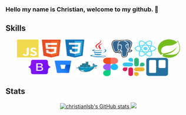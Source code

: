 ### Hello my name is Christian, welcome to my github. 👋

## Skills
  <div align="center">
    <img align="center" alt="Igor-JS" height="50" width="60" src="https://raw.githubusercontent.com/devicons/devicon/master/icons/javascript/javascript-plain.svg">
    <img align="center" alt="Igor-HTML" height="50" width="60" src="https://raw.githubusercontent.com/devicons/devicon/master/icons/html5/html5-original.svg">
    <img align="center" alt="Igor-CSS" height="50" width="60" src="https://raw.githubusercontent.com/devicons/devicon/master/icons/css3/css3-original.svg">
    <img align="center" alt="Igor-JAVA" height="50" width="60" src="https://raw.githubusercontent.com/devicons/devicon/master/icons/java/java-original.svg">
    <img align="center" alt="Igor-POSTGRES" height="50" width="60" src="https://github.com/devicons/devicon/blob/master/icons/postgresql/postgresql-original.svg">
    <img align="center" alt="Igor-REACT" height="50" width="60" src="https://github.com/devicons/devicon/blob/master/icons/react/react-original.svg">
    <img align="center" alt="Igor-SPRING" height="50" width="60" src="https://github.com/devicons/devicon/blob/master/icons/spring/spring-original.svg">
    <img align="center" alt="Igor-BOOTSTRAP" height="50" width="60" src="https://github.com/devicons/devicon/blob/master/icons/bootstrap/bootstrap-original.svg">
    <img align="center" alt="Igor-BITBUCKET" height="50" width="60" src="https://github.com/devicons/devicon/blob/master/icons/bitbucket/bitbucket-original.svg">
    <img align="center" alt="Igor-DOCKER" height="50" width="60" src="https://github.com/devicons/devicon/blob/master/icons/docker/docker-original.svg">
    <img align="center" alt="Igor-FIGMA" height="50" width="60" src="https://github.com/devicons/devicon/blob/master/icons/figma/figma-original.svg">
    <img align="center" alt="Igor-SLACK" height="50" width="60" src="https://github.com/devicons/devicon/blob/master/icons/slack/slack-original.svg">
    <img align="center" alt="Igor-TRELLO" height="50" width="60" src="https://github.com/devicons/devicon/blob/master/icons/trello/trello-plain.svg">
    </div>

  
  ## Stats
<div align="center">
    <a href="http://www.github.com/christianlsb">
    <img height="180rem" src="https://github-readme-stats.vercel.app/api?username=christianlsb&show_icons=true&hide=&count_private=true&title_color=6366f1&text_color=ffffff&icon_color=14b8a6&bg_color=101010&hide_border=true&show_icons=true"      alt="christianlsb's GitHub stats" />
    </a>
    <img height="180rem" src="https://github-readme-stats.vercel.app/api/top-langs/?username=christianlsb&hide=html,&title_color=6366f1&text_color=ffffff&icon_color=14b8a6&bg_color=111111&hide_border=true&layout=compact&show_icons=true" />
</div>

   
